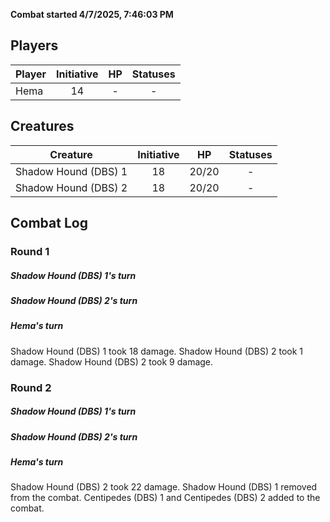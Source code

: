 **Combat started 4/7/2025, 7:46:03 PM**


## Players
| Player | Initiative | HP | Statuses |
| --- | :-: | :-: | :-: |
| Hema | 14 | - | - |
## Creatures
| Creature | Initiative  | HP | Statuses |
| --- | :-: | :-: | :-: |
| Shadow Hound (DBS) 1 | 18 | 20/20 | - |
| Shadow Hound (DBS) 2 | 18 | 20/20 | - |


## Combat Log

### Round 1

##### Shadow Hound (DBS) 1's turn
##### Shadow Hound (DBS) 2's turn
##### Hema's turn
Shadow Hound (DBS) 1 took 18 damage.
Shadow Hound (DBS) 2 took 1 damage.
Shadow Hound (DBS) 2 took 9 damage.
### Round 2
##### Shadow Hound (DBS) 1's turn
##### Shadow Hound (DBS) 2's turn
##### Hema's turn
Shadow Hound (DBS) 2 took 22 damage.
Shadow Hound (DBS) 1 removed from the combat.
Centipedes (DBS) 1 and Centipedes (DBS) 2 added to the combat.
